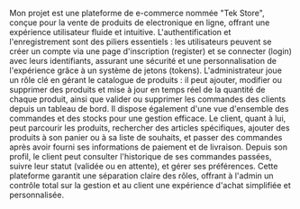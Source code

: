 Mon projet est une plateforme de e-commerce nommée "Tek Store", conçue pour la vente de produits de electronique en ligne, offrant une expérience utilisateur fluide et intuitive. L'authentification et l'enregistrement sont des piliers essentiels : les utilisateurs peuvent se créer un compte via une page d'inscription (register) et se connecter (login) avec leurs identifiants, assurant une sécurité et une personnalisation de l'expérience grâce à un système de jetons (tokens).
L'administrateur joue un rôle clé en gérant le catalogue de produits : il peut ajouter, modifier ou supprimer des produits et mise à jour en temps réel de la quantité de chaque produit, ainsi que valider ou supprimer les commandes des clients depuis un tableau de bord. Il dispose également d'une vue d'ensemble des commandes et des stocks pour une gestion efficace. Le client, quant à lui, peut parcourir les produits, rechercher des articles spécifiques, ajouter des produits à son panier ou à sa liste de souhaits, et passer des commandes après avoir fourni ses informations de paiement et de livraison.
Depuis son profil, le client peut consulter l'historique de ses commandes passées, suivre leur statut (validée ou en attente), et gérer ses préférences. Cette plateforme garantit une séparation claire des rôles, offrant à l'admin un contrôle total sur la gestion et au client une expérience d'achat simplifiée et personnalisée.
